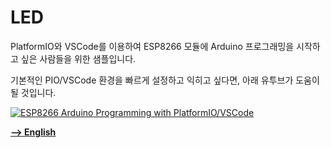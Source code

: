 # LED

<p>PlatformIO와 VSCode를 이용하여 ESP8266 모듈에 Arduino 프로그래밍을 시작하고 싶은 사람들을 위한 샘플입니다.</p>

<p>기본적인 PIO/VSCode 환경을 빠르게 설정하고 익히고 싶다면, 아래 유투브가 도움이 될 것입니다.</p>

  [![ESP8266 Arduino Programming with PlatformIO/VSCode](https://user-images.githubusercontent.com/13171662/133170240-f636d423-6550-4da4-bd7a-1d1ea67b1829.jpg)](https://youtu.be/rT6PiDliol8 "ESP8266 Arduino Programming with PlatformIO/VSCode")



[**--> English**](/README_en.md)
